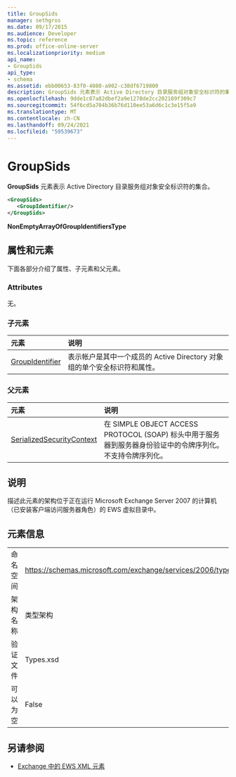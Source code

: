 ```yaml
---
title: GroupSids
manager: sethgros
ms.date: 09/17/2015
ms.audience: Developer
ms.topic: reference
ms.prod: office-online-server
ms.localizationpriority: medium
api_name:
- GroupSids
api_type:
- schema
ms.assetid: ebb00653-83f0-4080-a902-c38df6719800
description: GroupSids 元素表示 Active Directory 目录服务组对象安全标识符的集合。
ms.openlocfilehash: 9dde1c87a82dbef2a9e1278de2cc202189f309c7
ms.sourcegitcommit: 54f6cd5a704b36b76d110ee53a6d6c1c3e15f5a9
ms.translationtype: MT
ms.contentlocale: zh-CN
ms.lasthandoff: 09/24/2021
ms.locfileid: "59539673"
---
```

# <a name="groupsids"></a>GroupSids

**GroupSids** 元素表示 Active Directory 目录服务组对象安全标识符的集合。 
  
```xml
<GroupSids>
   <GroupIdentifier/>
</GroupSids>
```

 **NonEmptyArrayOfGroupIdentifiersType**
## <a name="attributes-and-elements"></a>属性和元素

下面各部分介绍了属性、子元素和父元素。
  
### <a name="attributes"></a>Attributes

无。
  
### <a name="child-elements"></a>子元素

|**元素**|**说明**|
|:-----|:-----|
|[GroupIdentifier](groupidentifier.md) <br/> |表示帐户是其中一个成员的 Active Directory 对象组的单个安全标识符和属性。  <br/> |
   
### <a name="parent-elements"></a>父元素

|**元素**|**说明**|
|:-----|:-----|
|[SerializedSecurityContext](serializedsecuritycontext.md) <br/> |在 SIMPLE OBJECT ACCESS PROTOCOL (SOAP) 标头中用于服务器到服务器身份验证中的令牌序列化。 不支持令牌序列化。  <br/> |
   
## <a name="remarks"></a>说明

描述此元素的架构位于正在运行 Microsoft Exchange Server 2007 的计算机（已安装客户端访问服务器角色）的 EWS 虚拟目录中。
  
## <a name="element-information"></a>元素信息

|||
|:-----|:-----|
|命名空间  <br/> |https://schemas.microsoft.com/exchange/services/2006/types  <br/> |
|架构名称  <br/> |类型架构  <br/> |
|验证文件  <br/> |Types.xsd  <br/> |
|可以为空  <br/> |False  <br/> |
   
## <a name="see-also"></a>另请参阅



- [Exchange 中的 EWS XML 元素](ews-xml-elements-in-exchange.md)

